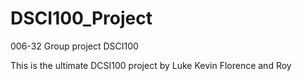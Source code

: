 # DSCI100_Project
006-32 Group project DSCI100

This is the ultimate DCSI100 project by Luke Kevin Florence and Roy
